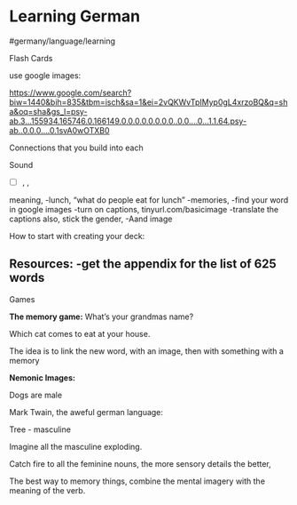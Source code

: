 # Learning German

#germany/language/learning


Flash Cards

use google images: 

https://www.google.com/search?biw=1440&bih=835&tbm=isch&sa=1&ei=2vQKWvTpIMyp0gL4xrzoBQ&q=sha&oq=sha&gs_l=psy-ab.3...155934.165746.0.166149.0.0.0.0.0.0.0.0..0.0....0...1.1.64.psy-ab..0.0.0....0.1svA0wOTXB0



Connections that you build into each 


Sound
- [ ]   , , 

meaning, 
-lunch, “what do people eat for lunch”
-memories,
-find your word in google images
    -turn on captions, tinyurl.com/basicimage 
    -translate the captions also, stick the gender, 
-Aand image 


How to start with creating your deck: 

Resources: 
-get the appendix for the list of 625 words 
-


Games

**The memory game:** 
What’s your grandmas name? 

Which cat comes to eat at your house. 

The idea is to link the new word, with an image, then with something with a memory

 

**Nemonic Images:** 

Dogs are male

Mark Twain, the aweful german language: 

Tree - masculine

Imagine all the masculine exploding.

Catch fire to all the feminine nouns, the more sensory details the better, 

The best way to memory things, combine the mental imagery with the meaning of the verb. 




